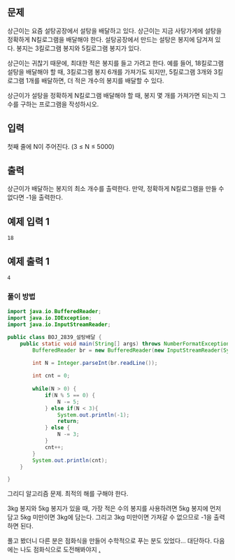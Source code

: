 ## 문제

상근이는 요즘 설탕공장에서 설탕을 배달하고 있다. 상근이는 지금 사탕가게에 설탕을 정확하게 N킬로그램을 배달해야 한다. 설탕공장에서 만드는 설탕은 봉지에 담겨져 있다. 봉지는 3킬로그램 봉지와 5킬로그램 봉지가 있다.

상근이는 귀찮기 때문에, 최대한 적은 봉지를 들고 가려고 한다. 예를 들어, 18킬로그램 설탕을 배달해야 할 때, 3킬로그램 봉지 6개를 가져가도 되지만, 5킬로그램 3개와 3킬로그램 1개를 배달하면, 더 적은 개수의 봉지를 배달할 수 있다.

상근이가 설탕을 정확하게 N킬로그램 배달해야 할 때, 봉지 몇 개를 가져가면 되는지 그 수를 구하는 프로그램을 작성하시오.

## 입력

첫째 줄에 N이 주어진다. (3 ≤ N ≤ 5000)

## 출력

상근이가 배달하는 봉지의 최소 개수를 출력한다. 만약, 정확하게 N킬로그램을 만들 수 없다면 -1을 출력한다.

## 예제 입력 1

```
18
```

## 예제 출력 1

```
4
```

### 풀이 방법

```java
import java.io.BufferedReader;
import java.io.IOException;
import java.io.InputStreamReader;

public class BOJ_2839_설탕배달 {
	public static void main(String[] args) throws NumberFormatException, IOException {
		BufferedReader br = new BufferedReader(new InputStreamReader(System.in));
		
		int N = Integer.parseInt(br.readLine());

		int cnt = 0;
		
		while(N > 0) {
			if(N % 5 == 0) {
				N -= 5;
			} else if(N < 3){
				System.out.println(-1);
				return;
			} else {
				N -= 3;
			}
			cnt++;
		}
		System.out.println(cnt);
	}

}

```

그리디 알고리즘 문제. 최적의 해를 구해야 한다. 

3kg 봉지와 5kg 봉지가 있을 때, 가장 적은 수의 봉지를 사용하려면 5kg 봉지에 먼저 담고 5kg 미만이면 3kg에 담는다. 그리고 3kg 미만이면 가져갈 수 없으므로 -1을 출력하면 된다.

풀고 봤더니 다른 분은 점화식을 만들어 수학적으로 푸는 분도 있었다... 대단하다. 다음에는 나도 점화식으로 도전해봐야지 [.](https://st-lab.tistory.com/72)

